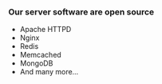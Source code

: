 ### Our server software are open source

* Apache HTTPD
* Nginx
* Redis
* Memcached
* MongoDB
* And many more&hellip;